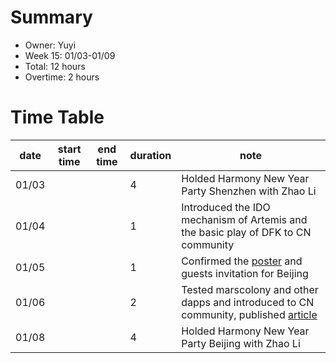 # Summary
* Owner: Yuyi
* Week 15: 01/03-01/09
* Total: 12 hours
* Overtime: 2 hours

# Time Table
| date  | start time  | end time | duration  |  note |
|---|---|---|---|---|
| 01/03 |   |   | 4 | Holded Harmony New Year Party Shenzhen with Zhao Li  |
| 01/04 |   |   | 1 | Introduced the IDO mechanism of Artemis and the basic play of DFK to CN community  |
| 01/05 |   |   | 1 | Confirmed the [poster](https://docs.google.com/document/d/1bGDzedvgIWXAS6kjTAdAB_Pp9U9lQZnUPPEgz7IJORY/edit?usp=sharing) and guests invitation for Beijing  |
| 01/06 |   |   | 2 | Tested marscolony and other dapps and introduced to CN community, published [article](https://mp.weixin.qq.com/s/6viS7vra5Es3L-PtICcaQQ)  |
| 01/08 |   |   | 4 | Holded Harmony New Year Party Beijing with Zhao Li  |

